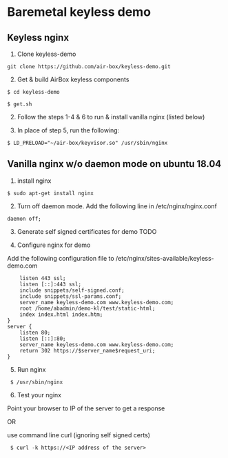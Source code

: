 # Baremetal keyless demo

## Keyless nginx 
1. Clone keyless-demo

  ```git clone https://github.com/air-box/keyless-demo.git```

2. Get & build AirBox keyless components

  ```$ cd keyless-demo```

  ```$ get.sh```

2. Follow the steps 1-4 & 6 to run & install vanilla nginx (listed below)

3. In place of step 5, run the following:

  ```$ LD_PRELOAD="~/air-box/keyvisor.so" /usr/sbin/nginx```


## Vanilla nginx w/o daemon mode on ubuntu 18.04 

1. install nginx

  ```$ sudo apt-get install nginx```

2. Turn off daemon mode. 
  Add the following line in /etc/nginx/nginx.conf

  ```daemon off;```

3. Generate self signed certificates for demo
  TODO

4. Configure nginx for demo

  Add the following configuration file to /etc/nginx/sites-available/keyless-demo.com

  ```server {
      listen 443 ssl;
      listen [::]:443 ssl;
      include snippets/self-signed.conf;
      include snippets/ssl-params.conf;
      server_name keyless-demo.com www.keyless-demo.com;
      root /home/abadmin/demo-kl/test/static-html;
      index index.html index.htm;
  }
  server {
      listen 80;
      listen [::]:80;
      server_name keyless-demo.com www.keyless-demo.com;
      return 302 https://$server_name$request_uri;
  }
  ```


5. Run nginx

  ``` $ /usr/sbin/nginx```

6. Test your nginx 

  Point your browser to IP of the server to get a response

  OR

  use command line curl (ignoring self signed certs)

  ``` $ curl -k https://<IP address of the server>```

